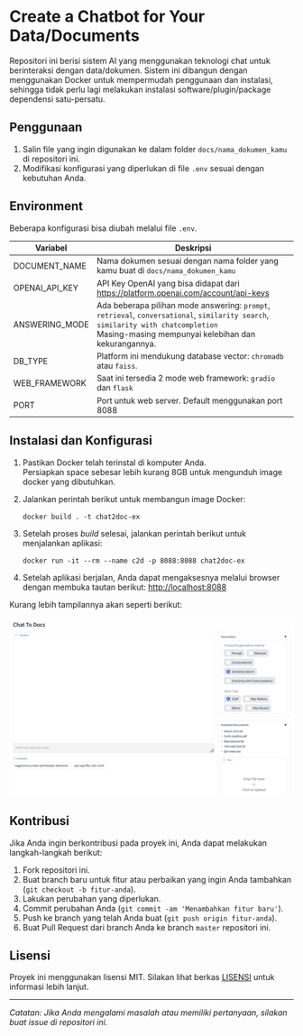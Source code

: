 # Create a Chatbot for Your Data/Documents

Repositori ini berisi sistem AI yang menggunakan teknologi chat untuk berinteraksi dengan data/dokumen. Sistem ini dibangun dengan menggunakan Docker untuk mempermudah penggunaan dan instalasi, sehingga tidak perlu lagi melakukan instalasi software/plugin/package dependensi satu-persatu.

## Penggunaan

1. Salin file yang ingin digunakan ke dalam folder `docs/nama_dokumen_kamu` di repositori ini.
2. Modifikasi konfigurasi yang diperlukan di file `.env` sesuai dengan kebutuhan Anda.

## Environment

Beberapa konfigurasi bisa diubah melalui file `.env`.

| Variabel | Deskripsi |
|---|---|
| DOCUMENT_NAME | Nama dokumen sesuai dengan nama folder yang kamu buat di `docs/nama_dokumen_kamu` |
| OPENAI_API_KEY | API Key OpenAI yang bisa didapat dari  https://platform.openai.com/account/api-keys |
| ANSWERING_MODE | Ada beberapa pilihan mode answering: `prompt`, `retrieval`, `conversational`, `similarity search`, `similarity with chatcompletion`<br>Masing-masing mempunyai kelebihan dan kekurangannya. |
| DB_TYPE | Platform ini mendukung database vector: `chromadb` atau `faiss`. |
| WEB_FRAMEWORK | Saat ini tersedia 2 mode web framework: `gradio` dan `flask` |
| PORT | Port untuk web server. Default menggunakan port 8088 |



## Instalasi dan Konfigurasi

1. Pastikan Docker telah terinstal di komputer Anda.
<br>Persiapkan space sebesar lebih kurang 8GB untuk mengunduh image docker yang dibutuhkan.
2. Jalankan perintah berikut untuk membangun image Docker:

    ```
    docker build . -t chat2doc-ex
    ```

3. Setelah proses *build* selesai, jalankan perintah berikut untuk menjalankan aplikasi:

    ```
    docker run -it --rm --name c2d -p 8088:8088 chat2doc-ex
    ```

4. Setelah aplikasi berjalan, Anda dapat mengaksesnya melalui browser dengan membuka tautan berikut: [http://localhost:8088](http://localhost:8088)

Kurang lebih tampilannya akan seperti berikut:

![chat2docs](screenshot.png)

## Kontribusi

Jika Anda ingin berkontribusi pada proyek ini, Anda dapat melakukan langkah-langkah berikut:

1. Fork repositori ini.
2. Buat branch baru untuk fitur atau perbaikan yang ingin Anda tambahkan (`git checkout -b fitur-anda`).
3. Lakukan perubahan yang diperlukan.
4. Commit perubahan Anda (`git commit -am 'Menambahkan fitur baru'`).
5. Push ke branch yang telah Anda buat (`git push origin fitur-anda`).
6. Buat Pull Request dari branch Anda ke branch `master` repositori ini.

## Lisensi

Proyek ini menggunakan lisensi MIT. Silakan lihat berkas [LISENSI](LISENSI) untuk informasi lebih lanjut.

---

*Catatan: Jika Anda mengalami masalah atau memiliki pertanyaan, silakan buat *issue* di repositori ini.*